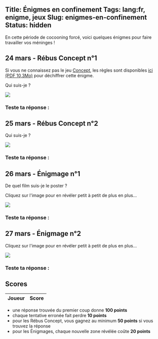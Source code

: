 Title: Énigmes en confinement
Tags: lang:fr, enigme, jeux
Slug: enigmes-en-confinement
Status: hidden
---

En cette période de cocooning forcé, voici quelques énigmes pour faire travailler vos méninges !

<ul id="toc"></ul>

## 24 mars - Rébus Concept n°1

Si vous ne connaissez pas le jeu [Concept](https://concept-the-game.com),
les règles sont disponibles [ici (PDF 10,3Mo)](http://spelarch.vives.be/PDFspelregels/16056.pdf) pour déchiffrer cette énigme.

Qui suis-je ?

![](images/enigmes/enigme-concept-01.png)


### Teste ta réponse :

<form id="challenge-2020-03-24" data-min-score="50" data-hash="3820ea262dc61608e2ed700ab6d027404d55702a960dc6eed0155a37c7d94a82"></form>


## 25 mars - Rébus Concept n°2

Qui suis-je ?

![](images/enigmes/enigme-concept-03.png)

### Teste ta réponse :

<form id="challenge-2020-03-25" data-min-score="50" data-hash="8aaddb5664c898b76931eaf49db48aed6186ffefbd9138c8cce479140d86c762"></form>


## 26 mars - Énigmage n°1

De quel film suis-je le poster ?

Cliquez sur l'image pour en révéler petit à petit de plus en plus...

<img class="enigmage" src="images/enigmes/enigmage01-1.jpg">

### Teste ta réponse :

<form id="challenge-2020-03-26" data-hash="c01f23da736030c44c1927717ecdc5db1d06a33f5b5d0675d5e6c29cb693712e"></form>


## 27 mars - Énigmage n°2

Cliquez sur l'image pour en révéler petit à petit de plus en plus...

<img class="enigmage" src="images/enigmes/enigmage02-1.jpg">

### Teste ta réponse :

<form id="challenge-2020-03-27" data-hash="3bbdd5b84c61752f65efc0dd815b6c225cb8f013e9fcc3177b4e8637111b74cb"></form>


## Scores

<table>
  <thead><tr> <th>Joueur</th> <th>Score</th> </tr></thead>
  <tbody id="highscores"></tbody>
</table>

- une réponse trouvée du premier coup donne **100 points**
- chaque tentative erronée fait perdre **10 points**
- pour les Rébus Concept, vous gagnez au minimum **50 points** si vous trouvez la réponse
- pour les Énigmages, chaque nouvelle zone révélée coûte **20 points**


<script src="https://www.gstatic.com/firebasejs/7.12.0/firebase-app.js"></script>
<script src="https://www.gstatic.com/firebasejs/7.12.0/firebase-firestore.js"></script>
<script>
firebase.initializeApp({
  apiKey: "AIzaSyBUA2secspKjZIA-_G3gCqcgYrlx5G94QE",
  authDomain: "scoreboard-7a578.firebaseapp.com",
  databaseURL: "https://scoreboard-7a578.firebaseio.com",
  projectId: "scoreboard-7a578",
  storageBucket: "scoreboard-7a578.appspot.com",
  messagingSenderId: "1085958736716",
  appId: "1:1085958736716:web:4c0ea416008a37c20edde9"
});
const scoreBoardCollec = firebase.firestore().collection('EnigmesDeConfinement');
function updateScoreBoardTable() {
  const tbody = document.getElementById('highscores');
  while (tbody.firstChild) { tbody.removeChild(tbody.firstChild); }
  scoreBoardCollec.get().then(query => {
    const highScores = [];
    query.forEach(doc => highScores.push({
      playerName: doc.id,
      totalScore: Object.values(doc.data().scores).reduce((a, b) => a + b),
    }));
    highScores.sort((a, b) => b.totalScore - a.totalScore);
    highScores.forEach(highScore => tbody.appendChild(htmlTableRow([highScore.playerName, highScore.totalScore])))
  });
}
function htmlFromStr (string) {
  const div = document.createElement('div');
  div.innerHTML = string;
  return div.children[0];
}
function insertAfter(existingNode, newNode) {
  existingNode.parentNode.insertBefore(newNode, existingNode.nextElementSibling);
}
function htmlTableRow(values) {
  const tr = document.createElement('tr');
  values.forEach(value => {
    const td = document.createElement('td');
    td.textContent = value;
    tr.appendChild(td);
  })
  return tr;
}
String.prototype.rsplit = function(sep, maxsplit) {
  const split = this.split(sep);
  return maxsplit ? [ split.slice(0, -maxsplit).join(sep) ].concat(split.slice(-maxsplit)) : split;
}
// Initialization:
const SLUG_CHAR_RANGE_TO_IGNORE = '[\x00-\x2F\x3A-\x40\x5B-\x60\x7B-\uFFFF]+';
window.malusPerChallenge = {}
window.submittedAnswer = {};  // Context to communicate between forms
const toc = document.getElementById('toc');
document.querySelectorAll('article h2').forEach(h2 => {
  h2.id = slugify(h2.textContent);
  const a = document.createElement('a');
  a.href = `pages/enigmes-en-confinement.html#${h2.id}`;
  a.textContent = h2.textContent;
  const li = document.createElement('li');
  li.appendChild(a);
  toc.appendChild(li);
});
document.querySelectorAll('article form').forEach(form => {
  form.onsubmit = submitConceptAnswer.bind(form);
  form.appendChild(htmlFromStr(`<input type="text"></input>`));
  form.appendChild(htmlFromStr(`<input type="submit" value="?"></input>`));
  form.appendChild(htmlFromStr(`<div style="display: none" class="answer-correct">Bravo ! C'est la bonne réponse 👍 🎉 🤩</div>`));
  form.appendChild(htmlFromStr(`<div style="display: none" class="answer-wrong">Râté ! Essaie encore 😁</div>`));
  insertAfter(form, htmlFromStr(`<form class="scoreForm" style="display: none" onSubmit="return submitPlayerScore(this)">
    <label for="playerName">Entre ton nom si tu souhaite apparaître dans les <a href="pages/enigmes-en-confinement.html#scores">scores</a> :</label>
    <input type="text" name="playerName"></input>
    <input type="submit" value="💯"></input>
    <div style="display: none" class="score-already-set">🚫 Vous avez déjà joué !</div>
    <div style="display: none" class="score-submitted">Score enregistré : <span class="score"></span> points</div>
  </form>`));
});
document.querySelectorAll('.enigmage').forEach(img => {
  img.onclick = function () {
    const challengeId = this.parentElement.nextElementSibling.nextElementSibling.id;
    const [base, ext] = this.src.rsplit('.', 1);
    const [prefix, index] = base.split('-');
    this.src = `${prefix}-${+index + 1}.${ext}`;
    window.malusPerChallenge[challengeId] = (window.malusPerChallenge[challengeId] || 0) + 20;
  }
});
updateScoreBoardTable();

function submitConceptAnswer() {
  const form = this;
  const answer = form.querySelector('input[type="text"]').value;
  const correctAnswerDiv = form.querySelector('.answer-correct');
  const wrongAnswerDiv = form.querySelector('.answer-wrong');
  window.submittedAnswer.minScore = +(form.dataset.minScore || '0');
  window.submittedAnswer.challengeId = form.id;
  window.submittedAnswer.score = 0;
  correctAnswerDiv.style.display = 'none';
  const scoreForm = form.nextElementSibling;
  scoreForm.style.display = 'none';
  wrongAnswerDiv.style.display = 'none';
  digestMessage(slugify(answer)).then(hash => {
    if (hash === form.dataset.hash) {
      window.submittedAnswer.score = 100;
      setTimeout(() => {
        correctAnswerDiv.style.display = 'block';
        scoreForm.style.display = 'block';
      }, 500);
    } else {
      window.malusPerChallenge[form.id] = (window.malusPerChallenge[form.id] || 0) + 10;
      setTimeout(() => { wrongAnswerDiv.style.display = 'block'; }, 500);
    }
  });
  return false;
}
function submitPlayerScore(form) {
  const playerName = form.querySelector('input[type="text"]').value.trim();
  const scoreAlreadySetDiv = form.querySelector('.score-already-set');
  const scoreSubmitedDiv = form.querySelector('.score-submitted');
  scoreAlreadySetDiv.style.display = 'none';
  scoreSubmitedDiv.style.display = 'none';
  const playerDoc = scoreBoardCollec.doc(playerName);
  const challengeId = window.submittedAnswer.challengeId;
  playerDoc.get().then(doc => {
    if (doc.exists) {
      const scores = doc.data().scores;
      if (scores.hasOwnProperty(challengeId)) {
        scoreAlreadySetDiv.style.display = 'block';
      } else {
        scores[challengeId] = playerScore();
        playerDoc.update({scores}).then(() => {
          form.querySelector('.score').textContent = scores[challengeId];
          scoreSubmitedDiv.style.display = 'block';
          updateScoreBoardTable();
        });
      }
    } else {
      const scores = {};
      scores[challengeId] = playerScore();
      playerDoc.set({scores}).then(() => {
        form.querySelector('.score').textContent = scores[challengeId];
        scoreSubmitedDiv.style.display = 'block';
        updateScoreBoardTable();
      });
    }
  });
  return false;
}
function playerScore() {
  const submittedAnswer = window.submittedAnswer;
  const challengeId = window.submittedAnswer.challengeId;
  const malus = window.malusPerChallenge[challengeId] || 0;
  return Math.max(submittedAnswer.minScore, submittedAnswer.score - malus);
}
function slugify(s) {
  s = String(s).trim().toLowerCase()
  s = s.normalize('NFD') 				 // separate accent from letter
  s = s.replace(/[\u0300-\u036f]/g, '')  // remove all separated accents
  s = s.replace(new RegExp('^'+SLUG_CHAR_RANGE_TO_IGNORE, 'g'), '')
  s = s.replace(new RegExp(SLUG_CHAR_RANGE_TO_IGNORE, 'g'), '-')
  s = s.replace(/^la-/g, '').replace(/^le-/g, '').replace(/-st-/g, '-saint-')
  return encodeURIComponent(s);
}
// FROM: https://developer.mozilla.org/en-US/docs/Web/API/SubtleCrypto/digest#Converting_a_digest_to_a_hex_string
async function digestMessage(message) {
  const msgUint8 = new TextEncoder().encode(message);                           // encode as (utf-8) Uint8Array
  const hashBuffer = await crypto.subtle.digest('SHA-256', msgUint8);           // hash the message
  const hashArray = Array.from(new Uint8Array(hashBuffer));                     // convert buffer to byte array
  const hashHex = hashArray.map(b => b.toString(16).padStart(2, '0')).join(''); // convert bytes to hex string
  return hashHex;
}
//digestMessage(slugify("SOLUTION")).then(hash => console.log(hash));
</script>

<style>
article h2 { margin-top: 5rem; }
article label {
  display: block;
  margin: 1rem 0;
}
article input[type="submit"] {
  border-radius: 1rem;
  border: 0;
  background-color: #39b39d;
  color: white;
  cursor: pointer;
  margin: 0 .5rem;
}
@media screen and (min-width: 40rem) {
  article label { font-size: 1.5rem; }
  article input[type="text"] {
    font-size: 2.5rem;
    width: 30rem;
  }
  article input[type="submit"] {
    font-size: 2.5rem;
    height: 5rem;
    width: 5rem;
  }
  .answer-correct, .answer-wrong {
    font-size: 2.5rem;
    padding: 2rem;
  }
  .scoreForm { padding-left: 2rem; }
  .score-already-set, .score-submitted {
    font-size: 1.25rem;
    padding: 1rem;
  }
}
article table {
  border-spacing: 0;
  border-collapse: collapse;
  font-size: 1.2rem;
  margin: 0 auto;
  margin-bottom: 4rem;
}
article td, article th {
  padding: 1rem;
  border-top: 1px solid #ddd;
}
article th {
  border-bottom: 2px solid #ddd;
  border-top: 0;
}
article tbody > tr:nth-of-type(odd) {
  background-color: #f9f9f9;
}
.enigmage {
  max-height: 60rem;
  cursor: pointer;
}
</style>
